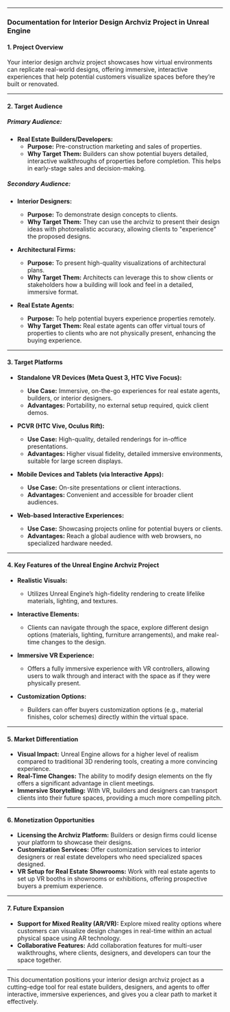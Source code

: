 
---

### **Documentation for Interior Design Archviz Project in Unreal Engine**

#### **1. Project Overview**
Your interior design archviz project showcases how virtual environments can replicate real-world designs, offering immersive, interactive experiences that help potential customers visualize spaces before they’re built or renovated.

---

#### **2. Target Audience**
##### **Primary Audience:**
- **Real Estate Builders/Developers:**
   - **Purpose:** Pre-construction marketing and sales of properties.
   - **Why Target Them:** Builders can show potential buyers detailed, interactive walkthroughs of properties before completion. This helps in early-stage sales and decision-making.
   
##### **Secondary Audience:**
- **Interior Designers:**
   - **Purpose:** To demonstrate design concepts to clients.
   - **Why Target Them:** They can use the archviz to present their design ideas with photorealistic accuracy, allowing clients to "experience" the proposed designs.
   
- **Architectural Firms:**
   - **Purpose:** To present high-quality visualizations of architectural plans.
   - **Why Target Them:** Architects can leverage this to show clients or stakeholders how a building will look and feel in a detailed, immersive format.
   
- **Real Estate Agents:**
   - **Purpose:** To help potential buyers experience properties remotely.
   - **Why Target Them:** Real estate agents can offer virtual tours of properties to clients who are not physically present, enhancing the buying experience.

---

#### **3. Target Platforms**
- **Standalone VR Devices (Meta Quest 3, HTC Vive Focus):**
   - **Use Case:** Immersive, on-the-go experiences for real estate agents, builders, or interior designers.
   - **Advantages:** Portability, no external setup required, quick client demos.
   
- **PCVR (HTC Vive, Oculus Rift):**
   - **Use Case:** High-quality, detailed renderings for in-office presentations.
   - **Advantages:** Higher visual fidelity, detailed immersive environments, suitable for large screen displays.

- **Mobile Devices and Tablets (via Interactive Apps):**
   - **Use Case:** On-site presentations or client interactions.
   - **Advantages:** Convenient and accessible for broader client audiences.
   
- **Web-based Interactive Experiences:**
   - **Use Case:** Showcasing projects online for potential buyers or clients.
   - **Advantages:** Reach a global audience with web browsers, no specialized hardware needed.

---

#### **4. Key Features of the Unreal Engine Archviz Project**
- **Realistic Visuals:**
   - Utilizes Unreal Engine’s high-fidelity rendering to create lifelike materials, lighting, and textures.
   
- **Interactive Elements:**
   - Clients can navigate through the space, explore different design options (materials, lighting, furniture arrangements), and make real-time changes to the design.

- **Immersive VR Experience:**
   - Offers a fully immersive experience with VR controllers, allowing users to walk through and interact with the space as if they were physically present.

- **Customization Options:**
   - Builders can offer buyers customization options (e.g., material finishes, color schemes) directly within the virtual space.

---

#### **5. Market Differentiation**
- **Visual Impact:** Unreal Engine allows for a higher level of realism compared to traditional 3D rendering tools, creating a more convincing experience.
- **Real-Time Changes:** The ability to modify design elements on the fly offers a significant advantage in client meetings.
- **Immersive Storytelling:** With VR, builders and designers can transport clients into their future spaces, providing a much more compelling pitch.

---

#### **6. Monetization Opportunities**
- **Licensing the Archviz Platform:** Builders or design firms could license your platform to showcase their designs.
- **Customization Services:** Offer customization services to interior designers or real estate developers who need specialized spaces designed.
- **VR Setup for Real Estate Showrooms:** Work with real estate agents to set up VR booths in showrooms or exhibitions, offering prospective buyers a premium experience.

---

#### **7. Future Expansion**
- **Support for Mixed Reality (AR/VR):** Explore mixed reality options where customers can visualize design changes in real-time within an actual physical space using AR technology.
- **Collaborative Features:** Add collaboration features for multi-user walkthroughs, where clients, designers, and developers can tour the space together.

---

This documentation positions your interior design archviz project as a cutting-edge tool for real estate builders, designers, and agents to offer interactive, immersive experiences, and gives you a clear path to market it effectively.
